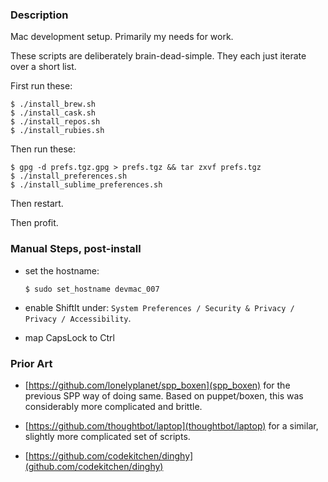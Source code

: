 
### Description

Mac development setup. Primarily my needs for work.

These scripts are deliberately brain-dead-simple. They each just iterate over a short list.

First run these:
```
$ ./install_brew.sh
$ ./install_cask.sh
$ ./install_repos.sh
$ ./install_rubies.sh
```

Then run these:
```
$ gpg -d prefs.tgz.gpg > prefs.tgz && tar zxvf prefs.tgz
$ ./install_preferences.sh
$ ./install_sublime_preferences.sh
```

Then restart.

Then profit.

### Manual Steps, post-install

  - set the hostname:
    ```
    $ sudo set_hostname devmac_007
    ```

  - enable ShiftIt under: `System Preferences / Security & Privacy / Privacy / Accessibility`.

  - map CapsLock to Ctrl


### Prior Art

* [https://github.com/lonelyplanet/spp_boxen](spp_boxen) for the previous SPP way of doing same. Based on puppet/boxen, this was considerably more complicated and brittle.

* [https://github.com/thoughtbot/laptop](thoughtbot/laptop) for a similar, slightly more complicated set of scripts.

* [https://github.com/codekitchen/dinghy](github.com/codekitchen/dinghy)
